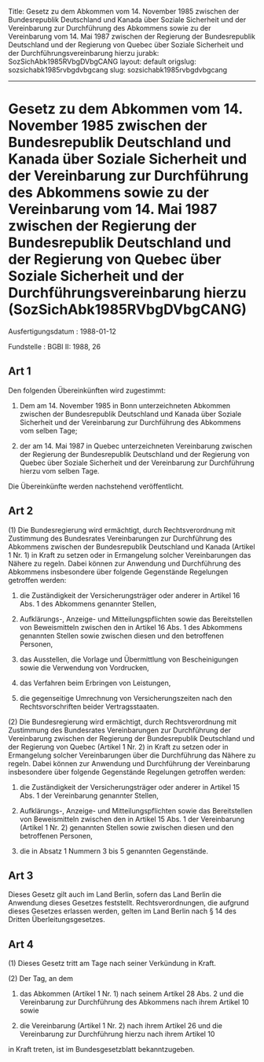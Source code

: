 Title: Gesetz zu dem Abkommen vom 14. November 1985 zwischen der Bundesrepublik Deutschland
  und Kanada über Soziale Sicherheit und der Vereinbarung zur Durchführung des Abkommens
  sowie zu der Vereinbarung vom 14. Mai 1987 zwischen der Regierung der Bundesrepublik
  Deutschland und der Regierung von Quebec über Soziale Sicherheit und der Durchführungsvereinbarung
  hierzu
jurabk: SozSichAbk1985RVbgDVbgCANG
layout: default
origslug: sozsichabk1985rvbgdvbgcang
slug: sozsichabk1985rvbgdvbgcang

---

# Gesetz zu dem Abkommen vom 14. November 1985 zwischen der Bundesrepublik Deutschland und Kanada über Soziale Sicherheit und der Vereinbarung zur Durchführung des Abkommens sowie zu der Vereinbarung vom 14. Mai 1987 zwischen der Regierung der Bundesrepublik Deutschland und der Regierung von Quebec über Soziale Sicherheit und der Durchführungsvereinbarung hierzu (SozSichAbk1985RVbgDVbgCANG)

Ausfertigungsdatum
:   1988-01-12

Fundstelle
:   BGBl II: 1988, 26



## Art 1

Den folgenden Übereinkünften wird zugestimmt:

1.  Dem am 14. November 1985 in Bonn unterzeichneten Abkommen zwischen der
    Bundesrepublik Deutschland und Kanada über Soziale Sicherheit und der
    Vereinbarung zur Durchführung des Abkommens vom selben Tage;


2.  der am 14. Mai 1987 in Quebec unterzeichneten Vereinbarung zwischen
    der Regierung der Bundesrepublik Deutschland und der Regierung von
    Quebec über Soziale Sicherheit und der Vereinbarung zur Durchführung
    hierzu vom selben Tage.



Die Übereinkünfte werden nachstehend veröffentlicht.


## Art 2

(1) Die Bundesregierung wird ermächtigt, durch Rechtsverordnung mit
Zustimmung des Bundesrates Vereinbarungen zur Durchführung des
Abkommens zwischen der Bundesrepublik Deutschland und Kanada (Artikel
1 Nr. 1) in Kraft zu setzen oder in Ermangelung solcher Vereinbarungen
das Nähere zu regeln. Dabei können zur Anwendung und Durchführung des
Abkommens insbesondere über folgende Gegenstände Regelungen getroffen
werden:

1.  die Zuständigkeit der Versicherungsträger oder anderer in Artikel 16
    Abs. 1 des Abkommens genannter Stellen,


2.  Aufklärungs-, Anzeige- und Mitteilungspflichten sowie das
    Bereitstellen von Beweismitteln zwischen den in Artikel 16 Abs. 1 des
    Abkommens genannten Stellen sowie zwischen diesen und den betroffenen
    Personen,


3.  das Ausstellen, die Vorlage und Übermittlung von Bescheinigungen sowie
    die Verwendung von Vordrucken,


4.  das Verfahren beim Erbringen von Leistungen,


5.  die gegenseitige Umrechnung von Versicherungszeiten nach den
    Rechtsvorschriften beider Vertragsstaaten.




(2) Die Bundesregierung wird ermächtigt, durch Rechtsverordnung mit
Zustimmung des Bundesrates Vereinbarungen zur Durchführung der
Vereinbarung zwischen der Regierung der Bundesrepublik Deutschland und
der Regierung von Quebec (Artikel 1 Nr. 2) in Kraft zu setzen oder in
Ermangelung solcher Vereinbarungen über die Durchführung das Nähere zu
regeln. Dabei können zur Anwendung und Durchführung der Vereinbarung
insbesondere über folgende Gegenstände Regelungen getroffen werden:

1.  die Zuständigkeit der Versicherungsträger oder anderer in Artikel 15
    Abs. 1 der Vereinbarung genannter Stellen,


2.  Aufklärungs-, Anzeige- und Mitteilungspflichten sowie das
    Bereitstellen von Beweismitteln zwischen den in Artikel 15 Abs. 1 der
    Vereinbarung (Artikel 1 Nr. 2) genannten Stellen sowie zwischen diesen
    und den betroffenen Personen,


3.  die in Absatz 1 Nummern 3 bis 5 genannten Gegenstände.





## Art 3

Dieses Gesetz gilt auch im Land Berlin, sofern das Land Berlin die
Anwendung dieses Gesetzes feststellt. Rechtsverordnungen, die aufgrund
dieses Gesetzes erlassen werden, gelten im Land Berlin nach § 14 des
Dritten Überleitungsgesetzes.


## Art 4

(1) Dieses Gesetz tritt am Tage nach seiner Verkündung in Kraft.

(2) Der Tag, an dem

1.  das Abkommen (Artikel 1 Nr. 1) nach seinem Artikel 28 Abs. 2 und die
    Vereinbarung zur Durchführung des Abkommens nach ihrem Artikel 10
    sowie


2.  die Vereinbarung (Artikel 1 Nr. 2) nach ihrem Artikel 26 und die
    Vereinbarung zur Durchführung hierzu nach ihrem Artikel 10



in Kraft treten, ist im Bundesgesetzblatt bekanntzugeben.

